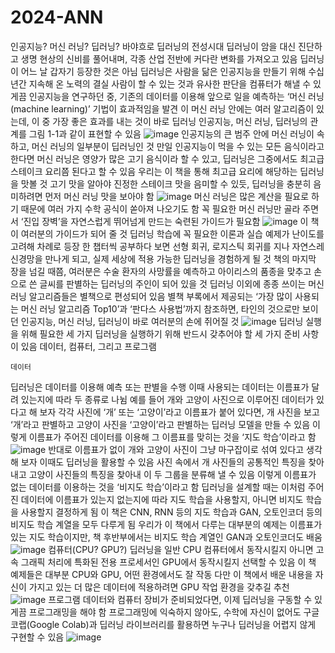 # 2024-ANN

인공지능? 머신 러닝? 딥러닝?
바야흐로 딥러닝의 전성시대
딥러닝이 암을 대신 진단하고 생명 현상의 신비를 풀어내며, 각종 산업 전반에 커다란 변화를 가져오고 있음
딥러닝이 어느 날 갑자기 등장한 것은 아님
딥러닝은 사람을 닮은 인공지능을 만들기 위해 수십 년간 지속해 온 노력의 결실
사람이 할 수 있는 것과 유사한 판단을 컴퓨터가 해낼 수 있게끔 인공지능을 연구하던 중, 기존의 데이터를 이용해 앞으로 일을 예측하는 ‘머신 러닝(machine learning)’ 기법이 효과적임을 발견
이 머신 러닝 안에는 여러 알고리즘이 있는데, 이 중 가장 좋은 효과를 내는 것이 바로 딥러닝
인공지능, 머신 러닝, 딥러닝의 관계를 그림 1-1과 같이 표현할 수 있음
![image](https://github.com/user-attachments/assets/0c7e5f27-1d85-482b-92a8-84ed5fb84d1a)
인공지능의 큰 범주 안에 머신 러닝이 속하고, 머신 러닝의 일부분이 딥러닝인 것
만일 인공지능이 먹을 수 있는 모든 음식이라고 한다면 머신 러닝은 영양가 많은 고기 음식이라 할 수 있고, 딥러닝은 그중에서도 최고급 스테이크 요리쯤 된다고 할 수 있음
우리는 이 책을 통해 최고급 요리에 해당하는 딥러닝을 맛볼 것
고기 맛을 알아야 진정한 스테이크 맛을 음미할 수 있듯, 딥러닝을 충분히 음미하려면 먼저 머신 러닝 맛을 보아야 함
![image](https://github.com/user-attachments/assets/3be9a141-7a82-4f4e-babd-0a7f7c85f742)
머신 러닝은 많은 계산을 필요로 하기 때문에 여러 가지 수학 공식이 쏟아져 나오기도 함
꼭 필요한 머신 러닝만 골라 주면서 ‘진입 장벽’을 자연스럽게 뛰어넘게 만드는 숙련된 가이드가 필요함
![image](https://github.com/user-attachments/assets/c625edee-d266-4684-a4d4-4a3b48433e17)
이 책이 여러분의 가이드가 되어 줄 것
딥러닝 학습에 꼭 필요한 이론과 실습 예제가 난이도를 고려해 차례로 등장
한 챕터씩 공부하다 보면 선형 회귀, 로지스틱 회귀를 지나 자연스레 신경망을 만나게 되고, 실제 세상에 적용 가능한 딥러닝을 경험하게 될 것
책의 마지막 장을 넘길 때쯤, 여러분은 수술 환자의 사망률을 예측하고 아이리스의 품종을 맞추고 손으로 쓴 글씨를 판별하는 딥러닝의 주인이 되어 있을 것
딥러닝 이외에 종종 쓰이는 머신 러닝 알고리즘들은 별책으로 편성되어 있음
별책 부록에서 제공되는 ‘가장 많이 사용되는 머신 러닝 알고리즘 Top10’과 ‘판다스 사용법’까지 참조하면, 타인의 것으로만 보이던 인공지능, 머신 러닝, 딥러닝이 바로 여러분의 손에 쥐어질 것
![image](https://github.com/user-attachments/assets/29a6599d-3f45-4b55-b54d-9f582f29f295)
딥러닝 실행을 위해 필요한 세 가지
딥러닝을 실행하기 위해 반드시 갖추어야 할 세 가지 준비 사항이 있음
데이터, 컴퓨터, 그리고 프로그램
    
    데이터
딥러닝은 데이터를 이용해 예측 또는 판별을 수행
이때 사용되는 데이터는 이름표가 달려 있는지에 따라 두 종류로 나뉨
예를 들어 개와 고양이 사진으로 이루어진 데이터가 있다고 해 보자
각각 사진에 ‘개’ 또는 ‘고양이’라고 이름표가 붙어 있다면, 개 사진을 보고 ‘개’라고 판별하고 고양이 사진을 ‘고양이’라고 판별하는 딥러닝 모델을 만들 수 있음
이렇게 이름표가 주어진 데이터를 이용해 그 이름표를 맞히는 것을 ‘지도 학습’이라고 함
![image](https://github.com/user-attachments/assets/6c6323d1-611c-423b-b98f-f730a1e1e205)
반대로 이름표가 없이 개와 고양이 사진이 그냥 마구잡이로 섞여 있다고 생각해 보자
이때도 딥러닝을 활용할 수 있음
사진 속에서 개 사진들의 공통적인 특징을 찾아내고 고양이 사진들의 특징을 찾아내 이 두 그룹을 분류해 낼 수 있음
이렇게 이름표가 없는 데이터를 이용하는 것을 ‘비지도 학습’이라고 함
딥러닝을 설계할 때는 이처럼 주어진 데이터에 이름표가 있는지 없는지에 따라 지도 학습을 사용할지, 아니면 비지도 학습을 사용할지 결정하게 됨
이 책은 CNN, RNN 등의 지도 학습과 GAN, 오토인코더 등의 비지도 학습 계열을 모두 다루게 됨
우리가 이 책에서 다루는 대부분의 예제는 이름표가 있는 지도 학습이지만, 책 후반부에서는 비지도 학습 계열인 GAN과 오토인코더도 배움
![image](https://github.com/user-attachments/assets/223f4efb-1d87-48e1-950b-54515f0caec1)
    컴퓨터(CPU? GPU?)
딥러닝을 일반 CPU 컴퓨터에서 동작시킬지 아니면 고속 그래픽 처리에 특화된 전용 프로세서인 GPU에서 동작시킬지 선택할 수 있음
이 책 예제들은 대부분 CPU와 GPU, 어떤 환경에서도 잘 작동
다만 이 책에서 배운 내용을 자신이 가지고 있는 더 많은 데이터에 적용하려면 GPU 작업 환경을 갖추길 추천
![image](https://github.com/user-attachments/assets/2b254c0f-498a-4457-9760-98ee8dd7448d)
프로그램
데이터와 컴퓨터 장비가 준비되었다면, 이제 딥러닝을 구동할 수 있게끔 프로그래밍을 해야 함
프로그래밍에 익숙하지 않아도, 수학에 자신이 없어도 구글 코랩(Google Colab)과 딥러닝 라이브러리를 활용하면 누구나 딥러닝을 어렵지 않게 구현할 수 있음
![image](https://github.com/user-attachments/assets/9f9e1244-b6e5-4d0e-bd19-ca6dba0a7923)

